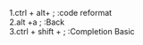 1.ctrl + alt+ ;          :code reformat  
2.alt  +a     ;  	 :Back  
3.ctrl + shift + ;       :Completion Basic  
